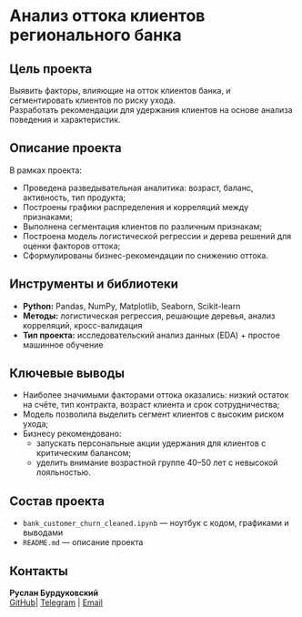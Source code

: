 # Анализ оттока клиентов регионального банка

## Цель проекта

Выявить факторы, влияющие на отток клиентов банка, и сегментировать клиентов по риску ухода.  
Разработать рекомендации для удержания клиентов на основе анализа поведения и характеристик.

## Описание проекта

В рамках проекта:
- Проведена разведывательная аналитика: возраст, баланс, активность, тип продукта;
- Построены графики распределения и корреляций между признаками;
- Выполнена сегментация клиентов по различным признакам;
- Построена модель логистической регрессии и дерева решений для оценки факторов оттока;
- Сформулированы бизнес-рекомендации по снижению оттока.

## Инструменты и библиотеки

- **Python:** Pandas, NumPy, Matplotlib, Seaborn, Scikit-learn  
- **Методы:** логистическая регрессия, решающие деревья, анализ корреляций, кросс-валидация  
- **Тип проекта:** исследовательский анализ данных (EDA) + простое машинное обучение

## Ключевые выводы

- Наиболее значимыми факторами оттока оказались: низкий остаток на счёте, тип контракта, возраст клиента и срок сотрудничества;
- Модель позволила выделить сегмент клиентов с высоким риском ухода;
- Бизнесу рекомендовано:
  - запускать персональные акции удержания для клиентов с критическим балансом;
  - уделить внимание возрастной группе 40–50 лет с невысокой лояльностью.

## Состав проекта

- `bank_customer_churn_cleaned.ipynb` — ноутбук с кодом, графиками и выводами
- `README.md` — описание проекта

## Контакты

**Руслан Бурдуковский**  
[GitHub](https://github.com/Kleineriese)| [Telegram](https://t.me/kleineriese) | [Email](mailto:ruslanritmix@gmail.com)
